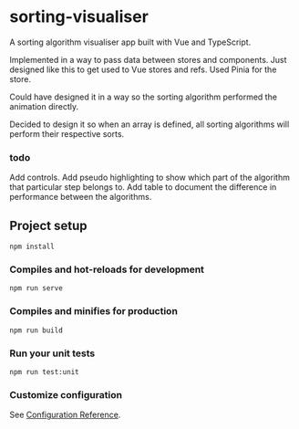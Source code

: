 # sorting-visualiser

A sorting algorithm visualiser app built with Vue and TypeScript.

Implemented in a way to pass data between stores and components.
Just designed like this to get used to Vue stores and refs.
Used Pinia for the store.

Could have designed it in a way so the sorting algorithm performed the animation directly.

Decided to design it so when an array is defined, all sorting algorithms will perform their respective sorts.

### todo

Add controls.
Add pseudo highlighting to show which part of the algorithm that particular step belongs to.
Add table to document the difference in performance between the algorithms.

## Project setup

```
npm install
```

### Compiles and hot-reloads for development

```
npm run serve
```

### Compiles and minifies for production

```
npm run build
```

### Run your unit tests

```
npm run test:unit
```

### Customize configuration

See [Configuration Reference](https://cli.vuejs.org/config/).
